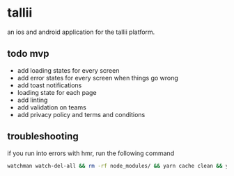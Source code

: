 # tallii

an ios and android application for the tallii platform.

## todo mvp

- add loading states for every screen
- add error states for every screen when things go wrong
- add toast notifications
- loading state for each page
- add linting
- add validation on teams
- add privacy policy and terms and conditions

## troubleshooting

if you run into errors with hmr, run the following command

```sh
watchman watch-del-all && rm -rf node_modules/ && yarn cache clean && yarn install && yarn start -- --reset-cache
```
